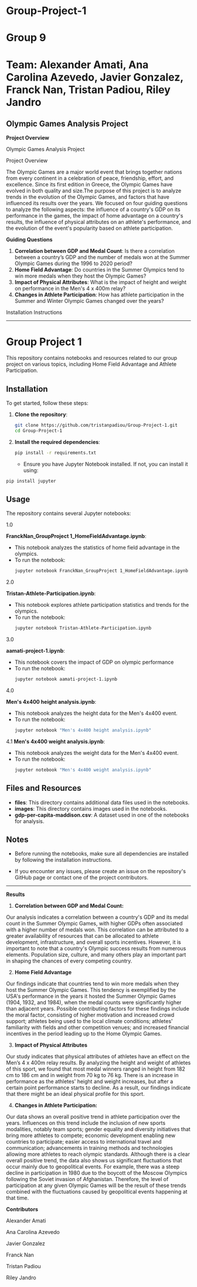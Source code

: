 # Group-Project-1
# Group 9
# Team: Alexander Amati, Ana Carolina Azevedo, Javier Gonzalez, Franck Nan, Tristan Padiou, Riley Jandro



## Olympic Games Analysis Project

**Project Overview**

Olympic Games Analysis Project

Project Overview

The  Olympic Games are a major world event that brings together nations from every continent in a celebration of peace, friendship, effort, and excellence. Since its first edition in Greece, the Olympic Games have evolved in both quality and size.The purpose of this project is to analyze trends in the evolution of the Olympic Games, and factors that have influenced its results over the years. We focused on four guiding questions to analyze the following aspects: the influence of a country's GDP on its performance in the games, the impact of home advantage on a country's results, the influence of physical attributes on an athlete's performance, and the evolution of the event's popularity based on athlete participation.

**Guiding Questions**

1. **Correlation between GDP and Medal Count**: Is there a correlation between a country’s GDP and the number of medals won at the Summer Olympic Games during the 1996 to 2020 period?
2. **Home Field  Advantage**: Do countries in the Summer Olympics tend to win more medals when they host the Olympic Games?
3. **Impact of Physical Attributes**: What is the impact of height and weight on performance in the Men's 4 x 400m relay?
4. **Changes in Athlete Participation**: How has athlete participation in the Summer and Winter Olympic Games changed over the years?


Installation Instructions

---

# Group Project 1

This repository contains notebooks and resources related to our group project on various topics, including Home Field Advantage and Athlete Participation.

## Installation

To get started, follow these steps:

1. **Clone the repository**:
   ```bash
   git clone https://github.com/tristanpadiou/Group-Project-1.git
   cd Group-Project-1
   ```

2. **Install the required dependencies**:
   ```bash
   pip install -r requirements.txt
   ```

   - Ensure you have Jupyter Notebook installed. If not, you can install it using:
  ```bash
  pip install jupyter
  ```

## Usage

The repository contains several Jupyter notebooks:

1.0 

**FranckNan_GroupProject 1_HomeFieldAdvantage.ipynb**:
   - This notebook analyzes the statistics of home field advantage in the olympics.
   - To run the notebook:
     ```bash
     jupyter notebook FranckNan_GroupProject 1_HomeFieldAdvantage.ipynb
     ```

2.0

**Tristan-Athlete-Participation.ipynb**:
   - This notebook explores athlete participation statistics and trends for the olympics.
   - To run the notebook:
     ```bash
     jupyter notebook Tristan-Athlete-Participation.ipynb
     ```

3.0

**aamati-project-1.ipynb**:
   - This notebook covers the impact of GDP on olympic performance 
   - To run the notebook:
     ```bash
     jupyter notebook aamati-project-1.ipynb
     ```

4.0

**Men's 4x400 height analysis.ipynb**:
   - This notebook analyzes the height data for the Men's 4x400 event.
   - To run the notebook:
     ```bash
     jupyter notebook "Men's 4x400 height analysis.ipynb"
     ```

4.1 **Men's 4x400 weight analysis.ipynb**:
   - This notebook analyzes the weight data for the Men's 4x400 event.
   - To run the notebook:
     ```bash
     jupyter notebook "Men's 4x400 weight analysis.ipynb"
     ```

## Files and Resources

- **files**: This directory contains additional data files used in the notebooks.
- **images**: This directory contains images used in the notebooks.
- **gdp-per-capita-maddison.csv**: A dataset used in one of the notebooks for analysis.

## Notes



- Before running the notebooks, make sure all dependencies are installed by following the installation instructions.

- If you encounter any issues, please create an issue on the repository's GitHub page or contact one of the project contributors.

---





**Results**

1. **Correlation between GDP and Medal Count:**
   
Our analysis indicates a correlation between a country's GDP and its medal count in the Summer Olympic Games, with higher GDPs often associated with a higher number of medals won. This correlation can be attributed to a greater availability of resources that can be allocated to athlete development, infrastructure, and overall sports incentives. However, it is important to note that a country's Olympic success results from numerous elements. Population size,  culture, and many others play an important part in shaping the chances of every competing country. 


2. **Home Field Advantage**
   
Our findings indicate that countries tend to win more medals when they host the Summer Olympic Games. This tendency is exemplified by the USA's performance in the years it hosted the Summer Olympic Games (1904, 1932, and 1984), when the medal counts were significantly higher than adjacent years. Possible contributing factors for these findings include the moral factor, consisting of higher motivation and increased crowd support; athletes being used to the local climate conditions; athletes' familiarity with fields and other competition venues; and increased financial incentives in the period leading up to the Home Olympic Games. 


3. **Impact of Physical Attributes**
   
Our study indicates that physical attributes of athletes have an effect on the Men’s 4 x 400m relay results. By analyzing the height and weight of athletes of this sport, we found that most medal winners ranged in height from 182 cm to 186 cm and in weight from 70 kg to 76 kg. There is an increase in performance as the athletes' height and weight increases, but after a certain point performance starts to decline. As a result, our findings indicate that there might be an ideal physical profile for this sport.


4. **Changes in Athlete Participation:**

Our data shows an overall positive trend in athlete participation over the years. Influences on this trend include the inclusion of new sports modalities, notably team sports; gender equality and diversity initiatives that bring more athletes to compete; economic development enabling new countries to participate; easier access to international travel and communication; advancements in training methods and technologies allowing more athletes to reach olympic standards. Although there is a clear overall positive trend, the data also shows us significant fluctuations that occur mainly due to geopolitical events. For example, there was a steep decline in participation in 1980 due to the boycott of the Moscow Olympics following the Soviet invasion of Afghanistan. Therefore, the level of participation at any given Olympic Games will be the result of these trends combined with the fluctuations caused by geopolitical events happening at that time.




**Contributors**

Alexander Amati

Ana Carolina Azevedo

Javier Gonzalez

Franck Nan

Tristan Padiou

Riley Jandro 
